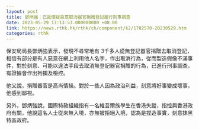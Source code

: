 ```yaml
---
layout: post
title: 鄧炳強：已就懷疑惡意取消器官捐贈登記進行刑事調查
date: 2023-05-29 17:13:53.000000000 +08:00
link: https://news.rthk.hk/rthk/ch/component/k2/1702570-20230529.htm
categories: rthk
---
```


保安局局長鄧炳強表示，發現不尋常地有 3千多人從無登記器官捐贈去取消登記，相信有部分是有人惡意在網上利用他人名字，作出取消行為，從而製造假像不滿事件，對於刻意、可能以違法手段去取消無登記器官捐贈的行為，已進行刑事調查，有證據會作出拘捕及檢控。

他又說，捐贈器官是高尚情操。對於一些人因為政治利益，刻意將好事變成壞事，他感到鄙視。

另外，鄧炳強說，國際特赦組織指有一名維吾爾族學生在香港失蹤，指控與香港政府有關，他說這名人士從來無入境，亦無被拒絕入境，認為是捏造事實，刻意抺黑特區政府。
